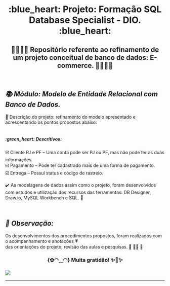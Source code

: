  <h1 align="center"> :blue_heart: Projeto: Formação SQL Database Specialist - DIO. :blue_heart:<br/>
 </h1>

<h2 align="center"> 💛👩‍💻🧡 Repositório referente ao refinamento de um projeto conceitual de banco de dados: E-commerce.  🧡👩‍💻💛 </h2><br/>


***<h2> 📚 Módulo: Modelo de Entidade Relacional com Banco de Dados. </h2>***

:blue_book: Descrição do projeto: refinamento do modelo apresentado e acrescentando os pontos propostos abaixo:  <br/> <br/>

<h5> :green_heart: Descritivos:  </h5> 

:ballot_box_with_check: Cliente PJ e PF – Uma conta pode ser PJ ou PF, mas não pode ter as duas informações.  
:ballot_box_with_check: Pagamento – Pode ter cadastrado mais de uma forma de pagamento.  
:ballot_box_with_check: Entrega – Possui status e código de rastreio. </br>


:heavy_check_mark: As modelagens de dados assim como o projeto, foram desenvolvidos com estudos e utilização dos recursos das ferramentas: DB Designer, Draw.io, MySQL Workbench e SQL. :blue_heart: 


<br/>***<h2> :pencil: Observação: </h2>***
Os desenvolvimentos dos procedimentos propostos, foram realizados 
com o acompanhamento e anotações 💗<br/>das orientações do projeto, revisão das aulas e pesquisas. 💛 👩‍💻 🧡
  
<h3 align="center"> {✿◠‿◠} Muita gratidão! ✨🤗✨<br/><h3>  


![](https://i.stack.imgur.com/excnX.png)
___
